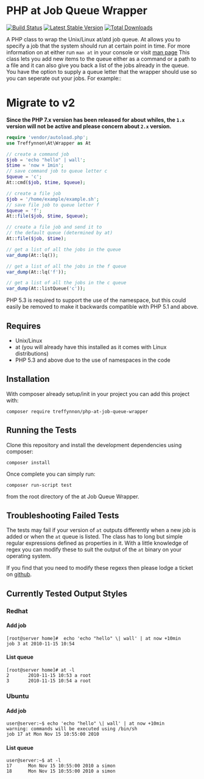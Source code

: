 # PHP at Job Queue Wrapper

[![Build Status](https://secure.travis-ci.org/treffynnon/PHP-at-Job-Queue-Wrapper.png?branch=master)](http://travis-ci.org/treffynnon/PHP-at-Job-Queue-Wrapper) [![Latest Stable Version](https://poser.pugx.org/treffynnon/PHP-at-Job-Queue-Wrapper/v/stable.png)](https://packagist.org/packages/treffynnon/PHP-at-Job-Queue-Wrapper) [![Total Downloads](https://poser.pugx.org/treffynnon/PHP-at-Job-Queue-Wrapper/downloads.png)](https://packagist.org/packages/treffynnon/PHP-at-Job-Queue-Wrapper)

A PHP class to wrap the Unix/Linux at/atd job queue. At allows you to specify a job that the system should run at certain point in time. For more information on at either run `man at` in your console or visit [man page][man-page] This class lets you add new items to the queue either as a command or a path to a file and it can also give you back a list of the jobs already in the queue. You have the option to supply a queue letter that the wrapper should use so you can seperate out your jobs. For example::

# Migrate to v2

**Since the PHP 7.x version has been released for about whiles, the `1.x` version will not be active and please concern about `2.x` version.**

```php
require 'vendor/autoload.php';
use Treffynnon\At\Wrapper as At

// create a command job
$job = 'echo "hello" | wall';
$time = 'now + 1min';
// save command job to queue letter c
$queue = 'c';
At::cmd($job, $time, $queue);

// create a file job
$job = '/home/example/example.sh';
// save file job to queue letter f
$queue = 'f';
At::file($job, $time, $queue);

// create a file job and send it to
// the default queue (determined by at)
At::file($job, $time);

// get a list of all the jobs in the queue
var_dump(At::lq());

// get a list of all the jobs in the f queue
var_dump(At::lq('f'));

// get a list of all the jobs in the c queue
var_dump(At::listQueue('c'));
```

PHP 5.3 is required to support the use of the namespace, but this could easily be removed to make it backwards compatible with PHP 5.1 and above.


## Requires

* Unix/Linux
* at (you will already have this installed as it comes with Linux distributions)
* PHP 5.3 and above due to the use of namespaces in the code

## Installation

With composer already setup/init in your project you can add this project with:

    composer require treffynnon/php-at-job-queue-wrapper

## Running the Tests

Clone this repository and install the development dependencies using composer:

    composer install

Once complete you can simply run:

    composer run-script test

from the root directory of the at Job Queue Wrapper.


## Troubleshooting Failed Tests

The tests may fail if your version of `at` outputs differently when a new job is added or when the `at` queue is listed. The class has to long but simple regular expressions defined as properties in it. With a little knowledge of regex you can modify these to suit the output of the `at` binary on your operating system.

If you find that you need to modify these regexs then please lodge a ticket on [github][github].


## Currently Tested Output Styles

### Redhat

#### Add job

    [root@server home]#  echo 'echo "hello" \| wall' | at now +10min
    job 3 at 2010-11-15 10:54


#### List queue

    [root@server home]# at -l
    2       2010-11-15 10:53 a root
    3       2010-11-15 10:54 a root


### Ubuntu

#### Add job

    user@server:~$ echo 'echo "hello" \| wall' | at now +10min
    warning: commands will be executed using /bin/sh
    job 17 at Mon Nov 15 10:55:00 2010


#### List queue

    user@server:~$ at -l
    17      Mon Nov 15 10:55:00 2010 a simon
    18      Mon Nov 15 10:55:00 2010 a simon


[github]: https://github.com/treffynnon/PHP-at-Job-Queue-Wrapper/issues
[man-page]: http://unixhelp.ed.ac.uk/CGI/man-cgi?at

